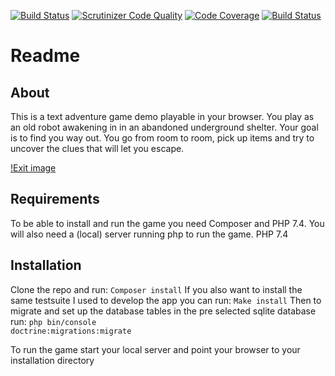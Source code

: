 [![Build Status](https://travis-ci.com/Joel80/mvc-adventure.svg?branch=main)](https://travis-ci.com/Joel80/mvc-adventure) [![Scrutinizer Code Quality](https://scrutinizer-ci.com/g/Joel80/mvc-adventure/badges/quality-score.png?b=main)](https://scrutinizer-ci.com/g/Joel80/mvc-adventure/?branch=main) [![Code Coverage](https://scrutinizer-ci.com/g/Joel80/mvc-adventure/badges/coverage.png?b=main)](https://scrutinizer-ci.com/g/Joel80/mvc-adventure/?branch=main) [![Build Status](https://scrutinizer-ci.com/g/Joel80/mvc-adventure/badges/build.png?b=main)](https://scrutinizer-ci.com/g/Joel80/mvc-adventure/build-status/main) 

# Readme
## About
This is a text adventure game demo playable in your browser. You play as an old robot awakening in in an abandoned underground shelter. Your goal is to find you way out. You go from room to room, pick up items and try to uncover the clues that will let you escape. 

[!Exit image](public/img/room1.jpg)

## Requirements
To be able to install and run the game you need Composer and PHP 7.4. You will also need a (local) server running php to run the game.
PHP 7.4

## Installation 
Clone the repo and run: 
<code>Composer install</code>
If you also want to install the same testsuite I used to develop the app you can run:
<code>Make install</code>
Then to migrate and set up the database tables in the pre selected sqlite database run: 
<code>php bin/console doctrine:migrations:migrate</code>

To run the game start your local server and point your browser to your installation directory